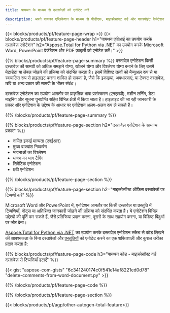 ```yaml
---
title: पायथन के माध्यम से दस्तावेज़ों को एनोटेट करें 

description: अपने पायथन एप्लिकेशन के माध्यम से पीडीएफ, माइक्रोसॉफ्ट वर्ड और पावरपॉइंट प्रेजेंटेशन को एनोटेट करें। एनोटेशन को आसानी से साफ़ करें।
---
```


{{< blocks/products/pf/feature-page-wrap >}}
{{< blocks/products/pf/feature-page-header h1="पायथन एपीआई का उपयोग करके दस्तावेज़ एनोटेशन" h2="Aspose.Total for Python via .NET का उपयोग करके Microsoft Word, PowerPoint प्रेजेंटेशन और PDF फ़ाइलों को एनोटेट करें।" >}}

{{% blocks/products/pf/feature-page-summary %}}
दस्तावेज़ एनोटेशन किसी दस्तावेज़ की सामग्री को अधिक समझने योग्य, खोजने योग्य और विश्लेषण योग्य बनाने के लिए उसमें मेटाडेटा या लेबल जोड़ने की प्रक्रिया को संदर्भित करता है। इसमें विशिष्ट तत्वों को मैन्युअल रूप से या स्वचालित रूप से हाइलाइट करना शामिल हो सकता है, जैसे कि इकाइयां, अवधारणाएं, या टेक्स्ट दस्तावेज़, छवि या अन्य प्रकार की सामग्री के भीतर संबंध।<br />

दस्तावेज़ एनोटेशन का उपयोग आमतौर पर प्राकृतिक भाषा प्रसंस्करण (एनएलपी), मशीन लर्निंग, डेटा माइनिंग और सूचना पुनर्प्राप्ति सहित विभिन्न क्षेत्रों में किया जाता है। हाइलाइट की जा रही जानकारी के प्रकार और एनोटेशन के उद्देश्य के आधार पर एनोटेशन अलग-अलग रूप ले सकते हैं।

{{% /blocks/products/pf/feature-page-summary  %}}

{{% blocks/products/pf/feature-page-section  h2="दस्तावेज़ एनोटेशन के सामान्य प्रकार" %}}

- नामित इकाई मान्यता (एनईआर)
- मुख्य वाक्यांश निष्कर्षण
- भावनाओं का विश्लेषण
- भाषण का भाग टैगिंग
- सिमेंटिक एनोटेशन
- छवि एनोटेशन

{{% /blocks/products/pf/feature-page-section %}}

{{% blocks/products/pf/feature-page-section  h2="माइक्रोसॉफ्ट ऑफिस दस्तावेज़ों पर टिप्पणी करें" %}}


Microsoft Word और PowerPoint में, एनोटेशन आमतौर पर किसी दस्तावेज़ या प्रस्तुति में टिप्पणियाँ, नोट्स या अतिरिक्त जानकारी जोड़ने की प्रक्रिया को संदर्भित करता है। ये एनोटेशन विभिन्न उद्देश्यों की पूर्ति कर सकते हैं, जैसे प्रतिक्रिया प्रदान करना, दूसरों के साथ सहयोग करना, या विशिष्ट बिंदुओं पर जोर देना।   <br />

[Aspose.Total for Python via .NET](https://products.aspose.com/total/python-net/) का उपयोग करके दस्तावेज़ एनोटेशन स्क्रैच से कोड लिखने की आवश्यकता के बिना दस्तावेज़ों और [प्रस्तुतियों](https://products.aspose.com/total/hi/python-net/annotate/powerpoint/) को एनोटेट करने का एक शक्तिशाली और कुशल तरीका प्रदान करता है:<br />

{{% blocks/products/pf/feature-page-code h3="पायथन कोड - माइक्रोसॉफ्ट वर्ड दस्तावेज़ से टिप्पणियाँ हटाएँ" %}}

{{< gist "aspose-com-gists" "6c341240174c0f541e14af8221ed0d78" "delete-comments-from-word-document.py" >}}

{{% /blocks/products/pf/feature-page-code  %}}

{{% /blocks/products/pf/feature-page-section %}}

{{< blocks/products/pf/agp/other-autogen-total-feature>}}